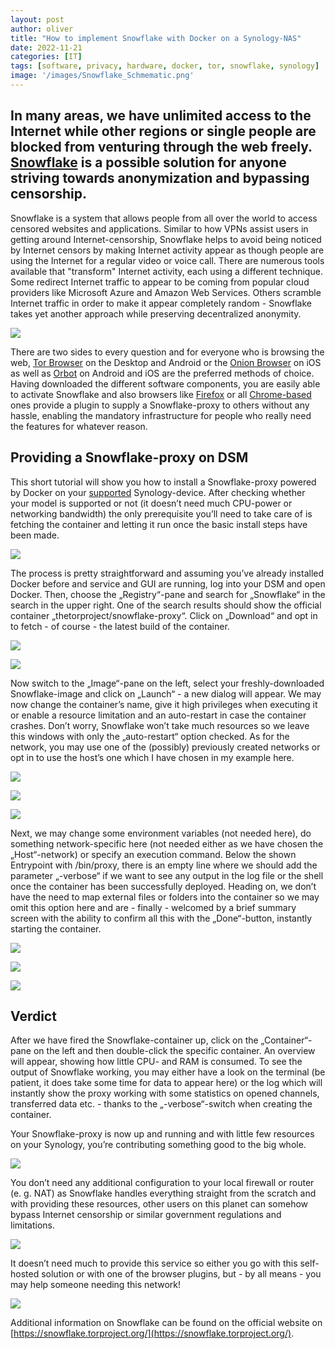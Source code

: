 ```yaml
---
layout: post
author: oliver
title: "How to implement Snowflake with Docker on a Synology-NAS"
date: 2022-11-21
categories: [IT]
tags: [software, privacy, hardware, docker, tor, snowflake, synology]     # TAG names should always be lowercase
image: '/images/Snowflake_Schmematic.png'
---
```


## In many areas, we have unlimited access to the Internet while other regions or single people are blocked from venturing through the web freely. [Snowflake](https://snowflake.torproject.org/?lang=en_US&ref=pifferi.synology.me) is a possible solution for anyone striving towards anonymization and bypassing censorship.

Snowflake is a system that allows people from all over the world to access censored websites and applications. Similar to how VPNs assist users in getting around Internet-censorship, Snowflake helps to avoid being noticed by Internet censors by making Internet activity appear as though people are using the Internet for a regular video or voice call. There are numerous tools available that "transform" Internet activity, each using a different technique. Some redirect Internet traffic to appear to be coming from popular cloud providers like Microsoft Azure and Amazon Web Services. Others scramble Internet traffic in order to make it appear completely random - Snowflake takes yet another approach while preserving decentralized anonymity.

![](../images//Onion.jpg)

There are two sides to every question and for everyone who is browsing the web, [Tor Browser](https://torproject.org/download) on the Desktop and Android or the [Onion Browser](https://onionbrowser.com/) on iOS as well as [Orbot](https://orbot.app/) on Android and iOS are the preferred methods of choice. Having downloaded the different software components, you are easily able to activate Snowflake and also browsers like [Firefox](https://addons.mozilla.org/en-US/firefox/addon/torproject-snowflake/) or all [Chrome-based](https://chrome.google.com/webstore/detail/snowflake/mafpmfcccpbjnhfhjnllmmalhifmlcie) ones provide a plugin to supply a Snowflake-proxy to others without any hassle, enabling the mandatory infrastructure for people who really need the features for whatever reason.

Providing a Snowflake-proxy on DSM
----------------------------------

This short tutorial will show you how to install a Snowflake-proxy powered by Docker on your [supported](https://www.synology.com/en-us/dsm/packages/Docker) Synology-device. After checking whether your model is supported or not (it doesn’t need much CPU-power or networking bandwidth) the only prerequisite you’ll need to take care of is fetching the container and letting it run once the basic install steps have been made.

![](../images/Synology_Docker01_Registry-1.jpg)

The process is pretty straightforward and assuming you’ve already installed Docker before and service and GUI are running, log into your DSM and open Docker. Then, choose the „Registry“-pane and search for „Snowflake“ in the search in the upper right. One of the search results should show the official container „thetorproject/snowflake-proxy“. Click on „Download“ and opt in to fetch - of course - the latest build of the container.

![](../images/Synology_Docker02_Download-1.jpg)

![](../images/Synology_Docker03_Launch-1.jpg)

Now switch to the „Image“-pane on the left, select your freshly-downloaded Snowflake-image and click on „Launch“ - a new dialog will appear. We may now change the container’s name, give it high privileges when executing it or enable a resource limitation and an auto-restart in case the container crashes. Don’t worry, Snowflake won’t take much resources so we leave this windows with only the „auto-restart“ option checked. As for the network, you may use one of the (possibly) previously created networks or opt in to use the host’s one which I have chosen in my example here.

![](../images/Synology_Docker03_Launch02-1.jpg)

![](../images/Synology_Docker03_Launch03-1.jpg)

![](../images/Synology_Docker03_Launch04-1.jpg)

Next, we may change some environment variables (not needed here), do something network-specific here (not needed either as we have chosen the „Host“-network) or specify an execution command. Below the shown Entrypoint with /bin/proxy, there is an empty line where we should add the parameter „-verbose“ if we want to see any output in the log file or the shell once the container has been successfully deployed. Heading on, we don’t have the need to map external files or folders into the container so we may omit this option here and are - finally - welcomed by a brief summary screen with the ability to confirm all this with the „Done“-button, instantly starting the container.

![](../images/Synology_Docker03_Launch05_Execution-1.jpg)

![](../images/Synology_Docker03_Launch06_Volumes-1.jpg)

![](../images/Synology_Docker03_Launch07_Summary-1.jpg)

Verdict
-------

After we have fired the Snowflake-container up, click on the „Container“-pane on the left and then double-click the specific container. An overview will appear, showing how little CPU- and RAM is consumed. To see the output of Snowflake working, you may either have a look on the terminal (be patient, it does take some time for data to appear here) or the log which will instantly show the proxy working with some statistics on opened channels, transferred data etc. - thanks to the „-verbose“-switch when creating the container.

Your Snowflake-proxy is now up and running and with little few resources on your Synology, you’re contributing something good to the big whole.

![](../images/Synology_Docker04_Overview-1.jpg)

You don’t need any additional configuration to your local firewall or router (e. g. NAT) as Snowflake handles everything straight from the scratch and with providing these resources, other users on this planet can somehow bypass Internet censorship or similar government regulations and limitations.

![](../images/Synology_Docker05_Log-1.jpg)

It doesn’t need much to provide this service so either you go with this self-hosted solution or with one of the browser plugins, but - by all means - you may help someone needing this network!

![](../images/Synology_Docker06_Terminal-2.jpg)

Additional information on Snowflake can be found on the official website on [https://snowflake.torproject.org/](https://snowflake.torproject.org/).